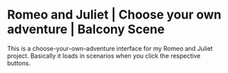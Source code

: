 # Romeo and Juliet | Choose your own adventure | Balcony Scene
This is a choose-your-own-adventure interface for my Romeo and Juliet project.
Basically it loads in scenarios when you click the respective buttons. 
